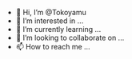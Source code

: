 - 👋 Hi, I’m @Tokoyamu
- 👀 I’m interested in ...
- 🌱 I’m currently learning ...
- 💞️ I’m looking to collaborate on ...
- 📫 How to reach me ...

<!---
Tokoyamu/Tokoyamu is a ✨ special ✨ repository because its `README.md` (this file) appears on your GitHub profile.
You can click the Preview link to take a look at your changes.
--->
